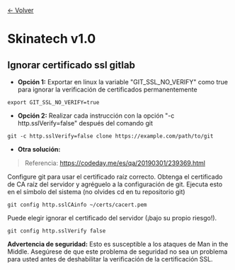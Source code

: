 [<- Volver](README.md)

# Skinatech v1.0

## Ignorar certificado ssl gitlab

* <b>Opción 1:</b> Exportar en linux la variable "GIT_SSL_NO_VERIFY" como true para ignorar la verificación de certificados permanentemente
```
export GIT_SSL_NO_VERIFY=true
```

* <b>Opción 2:</b> Realizar cada instrucción con la opción "-c http.sslVerify=false" después del comando git
```
git -c http.sslVerify=false clone https://example.com/path/to/git
```

* <b>Otra solución:</b> 
>Referencia: https://codeday.me/es/qa/20190301/239369.html

Configure git para usar el certificado raíz correcto. Obtenga el certificado de CA raíz del servidor y agréguelo a la configuración de git. Ejecuta esto en el símbolo del sistema (no olvides cd en tu repositorio git)

```
git config http.sslCAinfo ~/certs/cacert.pem
```

Puede elegir ignorar el certificado del servidor (¡bajo su propio riesgo!).
```
git config http.sslVerify false
```

<b>Advertencia de seguridad:</b> Esto es susceptible a los ataques de Man in the Middle. Asegúrese de que este problema de seguridad no sea un problema para usted antes de deshabilitar la verificación de la certificación SSL.
